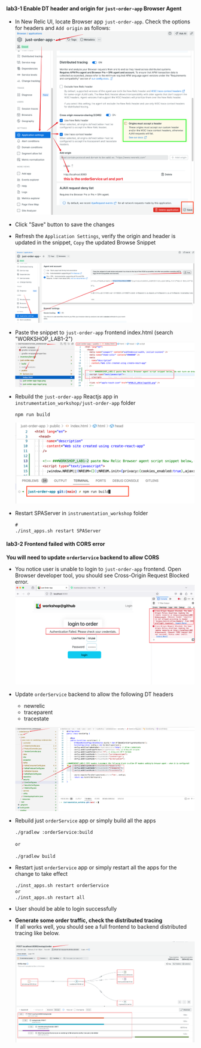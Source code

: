 #### lab3-1 Enable DT header and origin for `just-order-app` Browser Agent

- In New Relic UI, locate Browser app `just-order-app`. Check the options for headers and `Add origin` as follows: 
    ![Lab Diagram](../assets/images/browserDTHeaderCORS.png)

- Click "Save" button to save the changes

- Refresh the `Application Settings`, verify the origin and header is updated in the snippet, `Copy` the updated Browse Snippet 

    ![Lab Diagram](../assets/images/browserUpdatedSnippet.png)

- Paste the snippet to `just-order-app` frontend index.html (search "WORKSHOP_LAB1-2")
    ![Lab Diagram](../assets/images/addBrowserAgentgSnippet.png)

- Rebuild the `just-order-app` Reactjs app in `instrumentation_workshop/just-order-app` folder
  ```
  npm run build
  ```
    ![Lab Diagram](../assets/images/npmRunBuild.png)

- Restart SPAServer in `instrumentation_workshop` folder
    ```
    #
    ./inst_apps.sh restart SPAServer
    ```

#### lab3-2 Frontend failed with CORS error  
 **You will need to update `orderService` backend to allow CORS**

- You notice user is unable to login to `just-order-app` frontend. Open Browser developer tool, you should see Cross-Origin Request Blocked error.
    ![Lab Diagram](../assets/images/frontendCORSFailed.png)

- Update  `orderService` backend to allow the following DT headers
    - newrelic
    - traceparent
    - tracestate 
    
    ![Lab Diagram](../assets/images/backendCORSUpdate.png)

- Rebuild just `orderService` app or simply build all the apps
    ```
    ./gradlew :orderService:build

    or 

    ./gradlew build

    ```

- Restart just `orderService` app or simply restart all the apps for the change to take effect
    ```
    ./inst_apps.sh restart orderService
    or
    ./inst_apps.sh restart all    
    ```

- User should be able to login successfully
- **Generate some order traffic, check the distributed tracing**  
   If all works well, you should see a full frontend to backend distributed tracing like below. 

    ![Lab Diagram](../assets/images/fullDT.png)